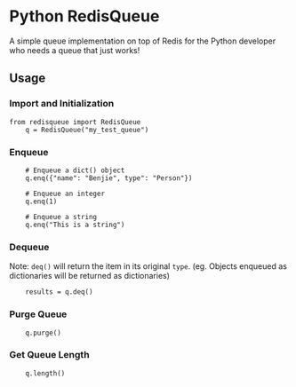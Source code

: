 # Python RedisQueue
A simple queue implementation on top of Redis for the Python developer who needs a queue that just works!

## Usage

### Import and Initialization
```
from redisqueue import RedisQueue
    q = RedisQueue("my_test_queue")
```

### Enqueue

```
    # Enqueue a dict() object
    q.enq({"name": "Benjie", type": "Person"})

	# Enqueue an integer
    q.enq(1)

    # Enqueue a string
    q.enq("This is a string")

```

### Dequeue
Note: `deq()` will return the item in its original `type`. (eg. Objects enqueued as dictionaries will be returned as dictionaries)
```
    results = q.deq()
```

### Purge Queue

```
    q.purge()
```


### Get Queue Length
```
    q.length()
```
